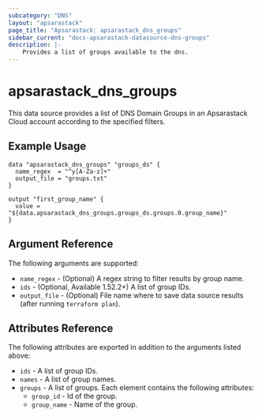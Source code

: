```yaml
---
subcategory: "DNS"
layout: "apsarastack"
page_title: "Apsarastack: apsarastack_dns_groups"
sidebar_current: "docs-apsarastack-datasource-dns-groups"
description: |-
    Provides a list of groups available to the dns.
---
```


# apsarastack\_dns\_groups

This data source provides a list of DNS Domain Groups in an Apsarastack Cloud account according to the specified filters.

## Example Usage

```
data "apsarastack_dns_groups" "groups_ds" {
  name_regex  = "^y[A-Za-z]+"
  output_file = "groups.txt"
}

output "first_group_name" {
  value = "${data.apsarastack_dns_groups.groups_ds.groups.0.group_name}"
}
```

## Argument Reference

The following arguments are supported:

* `name_regex` - (Optional) A regex string to filter results by group name. 
* `ids` - (Optional, Available 1.52.2+) A list of group IDs.
* `output_file` - (Optional) File name where to save data source results (after running `terraform plan`).

## Attributes Reference

The following attributes are exported in addition to the arguments listed above:

* `ids` - A list of group IDs. 
* `names` - A list of group names.
* `groups` - A list of groups. Each element contains the following attributes:
  * `group_id` - Id of the group.
  * `group_name` - Name of the group.
